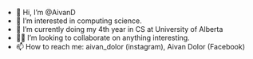 - 👋 Hi, I’m @AivanD
- 👀 I’m interested in computing science.
- 🌱 I’m currently doing my 4th year in CS at University of Alberta
- 👍🏻 I’m looking to collaborate on anything interesting.
- 📫 How to reach me: aivan_dolor (instagram), Aivan Dolor (Facebook)

<!---
AivanD/AivanD is a ✨ special ✨ repository because its `README.md` (this file) appears on your GitHub profile.
You can click the Preview link to take a look at your changes.
--->
